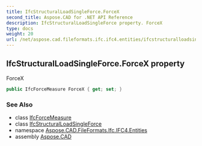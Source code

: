 ```yaml
---
title: IfcStructuralLoadSingleForce.ForceX
second_title: Aspose.CAD for .NET API Reference
description: IfcStructuralLoadSingleForce property. ForceX
type: docs
weight: 20
url: /net/aspose.cad.fileformats.ifc.ifc4.entities/ifcstructuralloadsingleforce/forcex/
---
```

## IfcStructuralLoadSingleForce.ForceX property

ForceX

```csharp
public IfcForceMeasure ForceX { get; set; }
```

### See Also

* class [IfcForceMeasure](../../../aspose.cad.fileformats.ifc.ifc4.types/ifcforcemeasure/)
* class [IfcStructuralLoadSingleForce](../)
* namespace [Aspose.CAD.FileFormats.Ifc.IFC4.Entities](../../ifcstructuralloadsingleforce/)
* assembly [Aspose.CAD](../../../)


